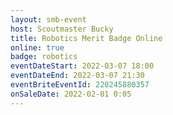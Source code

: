 ```yaml
---
layout: smb-event
host: Scoutmaster Bucky
title: Robotics Merit Badge Online
online: true
badge: robotics
eventDateStart: 2022-03-07 18:00
eventDateEnd: 2022-03-07 21:30
eventBriteEventId: 220245880357
onSaleDate: 2022-02-01 0:05
---
```

